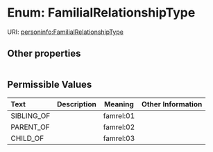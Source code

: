 
# Enum: FamilialRelationshipType




URI: [personinfo:FamilialRelationshipType](https://w3id.org/linkml/examples/personinfo/FamilialRelationshipType)


## Other properties

|  |  |  |
| --- | --- | --- |

## Permissible Values

| Text | Description | Meaning | Other Information |
| :--- | :---: | :---: | ---: |
| SIBLING_OF |  | famrel:01 |  |
| PARENT_OF |  | famrel:02 |  |
| CHILD_OF |  | famrel:03 |  |

